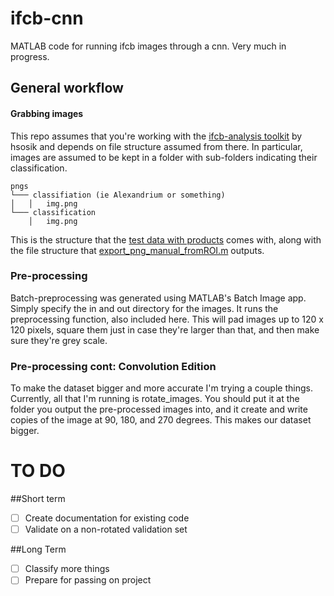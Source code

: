 # ifcb-cnn
MATLAB code for running ifcb images through a cnn. Very much in progress. 

## General workflow 
#### Grabbing images 
This repo assumes that you're working with the [ifcb-analysis toolkit](https://github.com/hsosik/ifcb-analysis) by hsosik and depends on file structure assumed from there. In particular, images are assumed to be kept in a folder with sub-folders indicating their classification. 
```
pngs
└─── classifiation (ie Alexandrium or something)
│   │   img.png
└─── classification 
    │   img.png
```
This is the structure that the [test data with products](https://github.com/hsosik/ifcb-analysis/wiki/Blob-extraction,-feature-extraction,-and-classifier-application#access-to-test-data-and-products) comes with, along with the file structure that [export_png_manual_fromROI.m](https://github.com/hsosik/ifcb-analysis/blob/master/IFCB_tools/export_png_manual_fromROI.m) outputs. 

### Pre-processing
Batch-preprocessing was generated using MATLAB's Batch Image app. Simply specify the in and out directory for the images. It runs the preprocessing function, also included here. This will pad images up to 120 x 120 pixels, square them just in case they're larger than that, and then make sure they're grey scale. 

### Pre-processing cont: Convolution Edition
To make the dataset bigger and more accurate I'm trying a couple things. Currently, all that I'm running is rotate_images. You should put it at the folder you output the pre-processed images into, and it create and write copies of the image at 90, 180, and 270 degrees. This makes our dataset bigger. 

# TO DO 
##Short term 
- [ ] Create documentation for existing code 
- [ ] Validate on a non-rotated validation set 

##Long Term 
- [ ] Classify more things 
- [ ] Prepare for passing on project 
